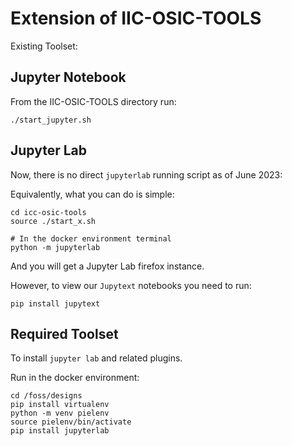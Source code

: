 # Extension of IIC-OSIC-TOOLS

Existing Toolset:

## Jupyter Notebook

From the IIC-OSIC-TOOLS directory run:

```shell
./start_jupyter.sh
```

## Jupyter Lab

Now, there is no direct `jupyterlab` running script as of June 2023:

Equivalently, what you can do is simple:

```shell
cd icc-osic-tools
source ./start_x.sh

# In the docker environment terminal
python -m jupyterlab
```

And you will get a Jupyter Lab firefox instance.

However, to view our `Jupytext` notebooks you need to run:

```shell
pip install jupytext
```

## Required Toolset

To install `jupyter lab` and related plugins.

Run in the docker environment:

```shell
cd /foss/designs
pip install virtualenv
python -m venv pielenv
source pielenv/bin/activate
pip install jupyterlab
```
